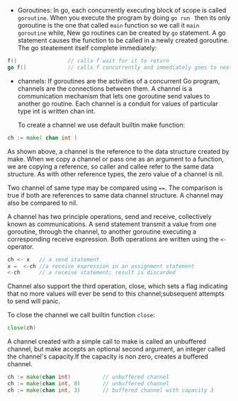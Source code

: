 - Goroutines: In go, each concurrently executing block of scope is called `goroutine`. When you execute the program by doing `go run ` then its only goroutine is the one that called `main` function so we call it `main goroutine` while, New go routines can be created by `go` statement. A go statement causes the function to be called in a newly created goroutine. The go steatement itself complete immediately:

```go
f()                // calls f wait for it to return
go f()             // calls f concurrently and immediately goes to next statemtent, while content of f is still executing.
```

- channels: If goroutines are the activities of a concurrent Go program, channels are the connections between them. A channel is a communication mechanism that lets one goroutine send values to another go routine. Each channel is a conduit for values of particular type int is written chan int.

  To create a channel we use default builtin make function:

```go
ch := make( chan int )
```

As shown above, a channel is the reference to the data structure created by make. When we copy a channel or pass one as an argument to a function, we are copying a reference, so caller and callee refer to the same data structure. As with other reference types, the zero value of a channel is nil.

Two channel of same type may be compared using `==`. The comparison is true if both are references to same data channel structure. A channel may also be compared to nil.

A channel has two principle operations, send and receive, collectively known as communications. A send statement transmit a value from one goroutine, through the channel, to another goroutine executing a corresponding receive expression. Both operations are written using the `<-` operator.

```go
ch <- x   // a send statement
x =  <-ch //a receive expression in an assignment statement
<-ch      // a receive statement; result is discarded
```

Channel also support the third operation, close, which sets a flag indicating that no more values will ever be send to this channel;subsequent attempts to send will panic.

To close the channel we call builtin function `close`:

```go
close(ch)
```

A channel created with a simple call to make is called an unbuffered channel, but make accepts an optional second argument, an integer called the channel's capacity.If the capacity is non zero, creates a buffered channel.

```go
ch := make(chan int)          // unbuffered channel
ch := make(chan int, 0)       // unbuffered channel
ch := make(chan int, 3)       // buffered channel with capacity 3
```
